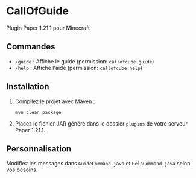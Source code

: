 # CallOfGuide

Plugin Paper 1.21.1 pour Minecraft

## Commandes
- `/guide` : Affiche le guide (permission: `callofcube.guide`)
- `/help` : Affiche l'aide (permission: `callofcube.help`)

## Installation
1. Compilez le projet avec Maven :
   ```shell
   mvn clean package
   ```
2. Placez le fichier JAR généré dans le dossier `plugins` de votre serveur Paper 1.21.1.

## Personnalisation
Modifiez les messages dans `GuideCommand.java` et `HelpCommand.java` selon vos besoins.
